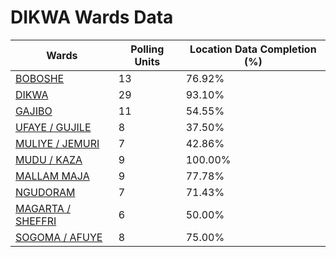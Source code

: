 
# DIKWA Wards Data

| Wards | Polling Units | Location Data Completion (%) |
| ---- | ----- | ------- |
| [BOBOSHE](./wards/1738-boboshe) | 13 | 76.92% |
| [DIKWA](./wards/1739-dikwa) | 29 | 93.10% |
| [GAJIBO](./wards/1740-gajibo) | 11 | 54.55% |
| [UFAYE / GUJILE](./wards/1741-ufaye-/-gujile) | 8 | 37.50% |
| [MULIYE / JEMURI](./wards/1742-muliye-/-jemuri) | 7 | 42.86% |
| [MUDU / KAZA](./wards/1743-mudu-/-kaza) | 9 | 100.00% |
| [MALLAM MAJA](./wards/1744-mallam-maja) | 9 | 77.78% |
| [NGUDORAM](./wards/1745-ngudoram) | 7 | 71.43% |
| [MAGARTA / SHEFFRI](./wards/1746-magarta-/-sheffri) | 6 | 50.00% |
| [SOGOMA / AFUYE](./wards/1747-sogoma-/-afuye) | 8 | 75.00% |




